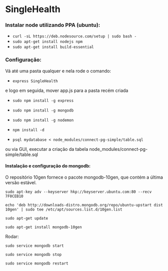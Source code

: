 # SingleHealth

### Instalar node utilizando PPA (ubuntu):

* `curl -sL https://deb.nodesource.com/setup | sudo bash -`
* `sudo apt-get install nodejs npm`
* `sudo apt-get install build-essential`

### Configuração:
  
Vá até uma pasta qualquer e nela rode o comando:

* `express SingleHealth`
 
e logo em seguida, mover app.js para a pasta recém criada

* `sudo npm install -g express`  

* `sudo npm install -g mongodb`

* `sudo npm install -g nodemon`

* `npm install -d`

* `psql mydatabase < node_modules/connect-pg-simple/table.sql` 
 
ou via GUI, executar a criação da tabela node_modules/connect-pg-simple/table.sql
 
 
#### Instalação e configuração do mongodb: 
 O repositório 10gen fornece o pacote mongodb-10gen, que contém a última versão estável.

 `sudo apt-key adv --keyserver hkp://keyserver.ubuntu.com:80 --recv 7F0CEB10`
 
 `echo 'deb http://downloads-distro.mongodb.org/repo/ubuntu-upstart dist 10gen' | sudo tee /etc/apt/sources.list.d/10gen.list`
 
 `sudo apt-get update`

 `sudo apt-get install mongodb-10gen`
 
 Rodar:
 
 `sudo service mongodb start`
 
 `sudo service mongodb stop`
 
 `sudo service mongodb restart`

